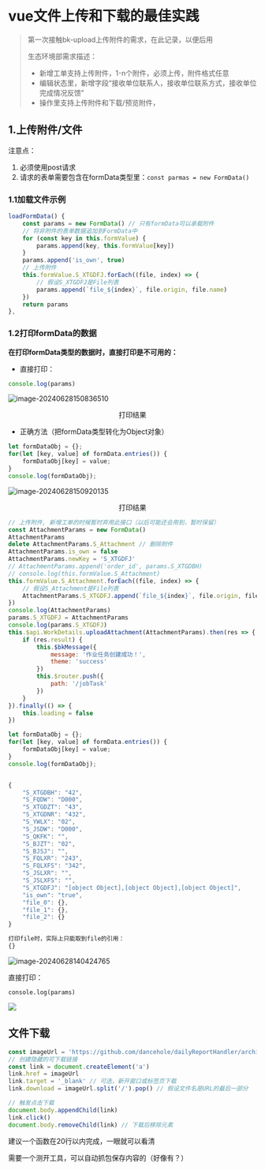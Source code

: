 # vue文件上传和下载的最佳实践

> 第一次接触bk-upload上传附件的需求，在此记录，以便后用
>
> 生态环境部需求描述：
>
> - 新增工单支持上传附件，1-n个附件，必须上传，附件格式任意
> - 编辑状态里，新增字段“接收单位联系人，接收单位联系方式，接收单位完成情况反馈”
> - 操作里支持上传附件和下载/预览附件，

## 1.上传附件/文件

注意点：

1. 必须使用post请求
2. 请求的表单需要包含在formData类型里：`const parmas = new FormData()`



### 1.1加载文件示例

```js
loadFormData() {
    const params = new FormData() // 只有formData可以承载附件
    // 将非附件的表单数据追加到FormData中
    for (const key in this.formValue) {
    	params.append(key, this.formValue[key])
    }
    params.append('is_own', true)
    // 上传附件
    this.formValue.S_XTGDFJ.forEach((file, index) => {
        // 假设S_XTGDFJ是File列表
        params.append(`file_${index}`, file.origin, file.name)
    })
    return params
},
```



### 1.2打印formData的数据

**在打印formData类型的数据时，直接打印是不可用的：**

- 直接打印：

```js
console.log(params)
```

![image-20240628150836510](https://static.cwoa.net/0b79675441e8460f8fc64ea8e05b93a9.png)

<p align="center">打印结果</p>

- 正确方法（把formData类型转化为Object对象）

```js
let formDataObj = {};
for(let [key, value] of formData.entries()) {
    formDataObj[key] = value;
}
console.log(formDataObj);
```

![image-20240628150920135](https://static.cwoa.net/2e24d111b1fa4b8ab75067daebe1d250.png)

<p align="center">打印结果</p>




```js
// 上传附件, 新增工单的时候暂时弃用此接口（以后可能还会用到，暂时保留）
const AttachmentParams = new FormData()
AttachmentParams 
delete AttachmentParams.S_Attachment // 删除附件
AttachmentParams.is_own = false
AttachmentParams.newKey = 'S_XTGDFJ'
// AttachmentParams.append('order_id', params.S_XTGDBH)
// console.log(this.formValue.S_Attachment)
this.formValue.S_Attachment.forEach((file, index) => {
	// 假设S_Attachment是File列表
	AttachmentParams.S_XTGDFJ.append(`file_${index}`, file.origin, file.name)
})
console.log(AttachmentParams)
params.S_XTGDFJ = AttachmentParams
console.log(params.S_XTGDFJ)
this.$api.WorkDetails.uploadAttachment(AttachmentParams).then(res => {
	if (res.result) {
		this.$bkMessage({
			message: '作业任务创建成功！',
			theme: 'success'
		})
		this.$router.push({
			path: '/jobTask'
		})
	}
}).finally(() => {
	this.loading = false
})
```



```js
let formDataObj = {};
for(let [key, value] of formData.entries()) {
    formDataObj[key] = value;
}
console.log(formDataObj);


{
    "S_XTGDBH": "42",
    "S_FQDW": "D000",
    "S_XTGDZT": "43",
    "S_XTGDNR": "432",
    "S_YWLX": "02",
    "S_JSDW": "D000",
    "S_QKFK": "",
    "S_BJZT": "02",
    "S_BJSJ": "",
    "S_FQLXR": "243",
    "S_FQLXFS": "342",
    "S_JSLXR": "",
    "S_JSLXFS": "",
    "S_XTGDFJ": "[object Object],[object Object],[object Object]",
    "is_own": "true",
    "file_0": {},
    "file_1": {},
    "file_2": {}
}

打印file时，实际上只能取到file的引用：
{}
```

![image-20240628140424765](https://static.cwoa.net/4190f3d8b3aa4ce2bf641fc1ee680ae2.png)


直接打印：
```
console.log(params)
```

![](https://static.cwoa.net/0b79675441e8460f8fc64ea8e05b93a9.png)
## 文件下载

```js
const imageUrl = 'https://github.com/dancehole/dailyReportHandler/archive/refs/tags/1.0.2.tar.gz'
// 创建隐藏的可下载链接
const link = document.createElement('a')
link.href = imageUrl
link.target = '_blank' // 可选，新开窗口或标签页下载
link.download = imageUrl.split('/').pop() // 假设文件名是URL的最后一部分

// 触发点击下载
document.body.appendChild(link)
link.click()
document.body.removeChild(link) // 下载后移除元素
```



建议一个函数在20行以内完成，一眼就可以看清


需要一个测开工具，可以自动抓包保存内容的（好像有？）